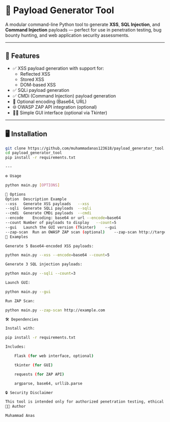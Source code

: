 # 🔐 Payload Generator Tool

A modular command-line Python tool to generate **XSS**, **SQL Injection**, and **Command Injection** payloads — perfect for use in penetration testing, bug bounty hunting, and web application security assessments.

---

## 📌 Features

- ✅ XSS payload generation with support for:
  - Reflected XSS
  - Stored XSS
  - DOM-based XSS
- ✅ SQLi payload generation
- ✅ CMDi (Command Injection) payload generation
- 🔐 Optional encoding (Base64, URL)
- 🌐 OWASP ZAP API integration (optional)
- 🧑‍💻 Simple GUI interface (optional via Tkinter)

---

## 🖥️ Installation

```bash
git clone https://github.com/muhammadanas123618/payload_generator_tool.git
cd payload_generator_tool
pip install -r requirements.txt

---

⚙️ Usage

python main.py [OPTIONS]

🔧 Options
Option	Description	Example
--xss	Generate XSS payloads	--xss
--sqli	Generate SQLi payloads	--sqli
--cmdi	Generate CMDi payloads	--cmdi
--encode	Encoding: base64 or url	--encode=base64
--count	Number of payloads to display	--count=5
--gui	Launch the GUI version (Tkinter)	--gui
--zap-scan	Run an OWASP ZAP scan (optional)	--zap-scan http://target.com
🧪 Examples

Generate 5 Base64-encoded XSS payloads:

python main.py --xss --encode=base64 --count=5

Generate 3 SQL injection payloads:

python main.py --sqli --count=3

Launch GUI:

python main.py --gui

Run ZAP Scan:

python main.py --zap-scan http://example.com

🛠️ Dependencies

Install with:

pip install -r requirements.txt

Includes:

    Flask (for web interface, optional)

    tkinter (for GUI)

    requests (for ZAP API)

    argparse, base64, urllib.parse

🔒 Security Disclaimer

This tool is intended only for authorized penetration testing, ethical hacking, or educational purposes. Misuse of this tool for unauthorized access is illegal and unethical.
👨‍💻 Author

Muhammad Anas
